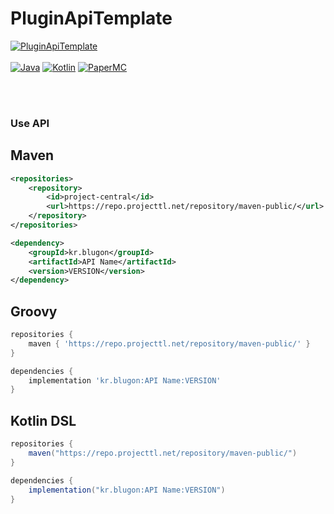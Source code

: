 # PluginApiTemplate

[![PluginApiTemplate](https://img.shields.io/badge/PluginApiTemplate-1.0.0_SNAPSHOT-blue.svg)]()
<br><br>
[![Java](https://img.shields.io/badge/Java-17-FF7700.svg?logo=java)]()
[![Kotlin](https://img.shields.io/badge/Kotlin-1.6.0-186FCC.svg?logo=kotlin)]()
[![PaperMC](https://img.shields.io/badge/PaperMC-1.18-222222.svg)]()


<br>
<br>


### Use API


## Maven
```xml
<repositories>
    <repository>
        <id>project-central</id>
        <url>https://repo.projecttl.net/repository/maven-public/</url>
    </repository>
</repositories>

<dependency>
    <groupId>kr.blugon</groupId>
    <artifactId>API Name</artifactId>
    <version>VERSION</version>
</dependency>
```


## Groovy
```gradle
repositories {
    maven { 'https://repo.projecttl.net/repository/maven-public/' }
}

dependencies {
    implementation 'kr.blugon:API Name:VERSION'
}
```

## Kotlin DSL
```gradle
repositories {
    maven("https://repo.projecttl.net/repository/maven-public/")
}

dependencies {
    implementation("kr.blugon:API Name:VERSION")
}
```
